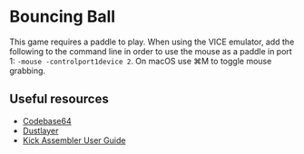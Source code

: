 # Bouncing Ball

This game requires a paddle to play. When using the VICE emulator, add the following to the command line in order to use the mouse as a paddle in port 1: `-mouse -controlport1device 2`. On macOS use ⌘M to toggle mouse grabbing.

## Useful resources

* [Codebase64](https://codebase64.org/doku.php?id=start)
* [Dustlayer](https://dustlayer.com)
* [Kick Assembler User Guide](http://www.theweb.dk/KickAssembler/webhelp/content/cpt_Introduction.html)
